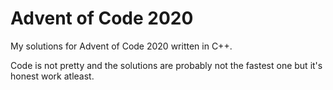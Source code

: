 # Advent of Code 2020
My solutions for Advent of Code 2020 written in C++. 

Code is not pretty and the solutions are probably not the fastest one but it's honest work atleast.

